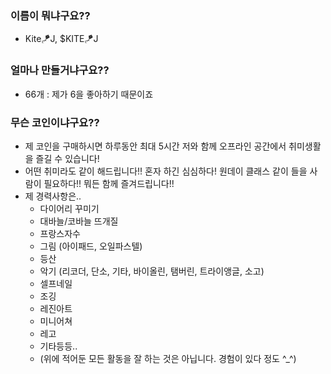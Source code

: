 ### 이름이 뭐냐구요??

- Kite🪁J, $KITE🪁J

### 얼마나 만들거냐구요??

- 66개 : 제가 6을 좋아하기 때문이죠

### 무슨 코인이냐구요??

- 제 코인을 구매하시면 하루동안 최대 5시간 저와 함께 오프라인 공간에서 취미생활을 즐길 수 있습니다!
- 어떤 취미라도 같이 해드립니다!! 혼자 하긴 심심하다! 원데이 클래스 같이 들을 사람이 필요하다!! 뭐든 함께 즐겨드립니다!!
- 제 경력사항은..
  - 다이어리 꾸미기
  - 대바늘/코바늘 뜨개질
  - 프랑스자수
  - 그림 (아이패드, 오일파스텔)
  - 등산
  - 악기 (리코더, 단소, 기타, 바이올린, 탬버린, 트라이앵글, 소고)
  - 셀프네일
  - 조깅
  - 레진아트
  - 미니어쳐
  - 레고
  - 기타등등..
  - (위에 적어둔 모든 활동을 잘 하는 것은 아닙니다. 경험이 있다 정도 ^_^)